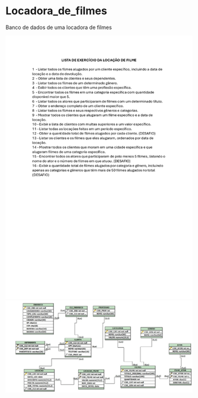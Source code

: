 # Locadora_de_filmes

Banco de dados de uma locadora de filmes 

<img src="/listadeatividade.jpg">
<img src="/MicrosoftTeams-imagem.png">
